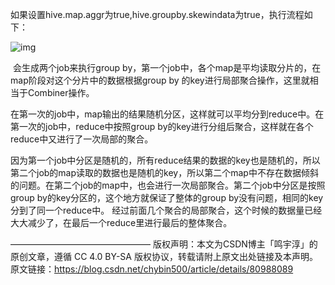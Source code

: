 ​		如果设置hive.map.aggr为true,hive.groupby.skewindata为true，执行流程如下：

![img](https://tva1.sinaimg.cn/large/00831rSTgy1gd4zt1wua7j30l40hvacy.jpg)

​		会生成两个job来执行group by，第一个job中，各个map是平均读取分片的，在map阶段对这个分片中的数据根据group by 的key进行局部聚合操作，这里就相当于Combiner操作。

在第一次的job中，map输出的结果随机分区，这样就可以平均分到reduce中。在第一次的job中，reduce中按照group by的key进行分组后聚合，这样就在各个reduce中又进行了一次局部的聚合。

​		因为第一个job中分区是随机的，所有reduce结果的数据的key也是随机的，所以第二个job的map读取的数据也是随机的key，所以第二个map中不存在数据倾斜的问题。
​		在第二个job的map中，也会进行一次局部聚合。第二个job中分区是按照group by的key分区的，这个地方就保证了整体的group by没有问题，相同的key分到了同一个reduce中。
​		经过前面几个聚合的局部聚合，这个时候的数据量已经大大减少了，在最后一个reduce里进行最后的整体聚合。

————————————————
版权声明：本文为CSDN博主「鸣宇淳」的原创文章，遵循 CC 4.0 BY-SA 版权协议，转载请附上原文出处链接及本声明。
原文链接：https://blog.csdn.net/chybin500/article/details/80988089